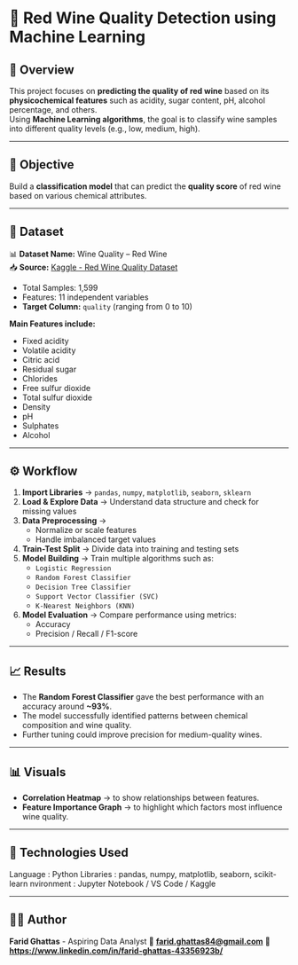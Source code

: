 # 🍷 Red Wine Quality Detection using Machine Learning

## 📘 Overview  
This project focuses on **predicting the quality of red wine** based on its **physicochemical features** such as acidity, sugar content, pH, alcohol percentage, and others.  
Using **Machine Learning algorithms**, the goal is to classify wine samples into different quality levels (e.g., low, medium, high).

---

## 🧠 Objective  

Build a **classification model** that can predict the **quality score** of red wine based on various chemical attributes.

---

## 🧩 Dataset  
📊 **Dataset Name:** Wine Quality – Red Wine  
📥 **Source:** [Kaggle - Red Wine Quality Dataset](https://www.kaggle.com/datasets/uciml/red-wine-quality-cortez-et-al)

- Total Samples: 1,599  
- Features: 11 independent variables  
- **Target Column:** `quality` (ranging from 0 to 10)  

**Main Features include:**
- Fixed acidity  
- Volatile acidity  
- Citric acid  
- Residual sugar  
- Chlorides  
- Free sulfur dioxide  
- Total sulfur dioxide  
- Density  
- pH  
- Sulphates  
- Alcohol  

---

## ⚙️ Workflow  
1. **Import Libraries** → `pandas`, `numpy`, `matplotlib`, `seaborn`, `sklearn`  
2. **Load & Explore Data** → Understand data structure and check for missing values  
3. **Data Preprocessing** →  
   - Normalize or scale features  
   - Handle imbalanced target values  
4. **Train-Test Split** → Divide data into training and testing sets  
5. **Model Building** → Train multiple algorithms such as:  
   - `Logistic Regression`  
   - `Random Forest Classifier`  
   - `Decision Tree Classifier`  
   - `Support Vector Classifier (SVC)`  
   - `K-Nearest Neighbors (KNN)`  
6. **Model Evaluation** → Compare performance using metrics:  
   - Accuracy  
   - Precision / Recall / F1-score  
---

## 📈 Results  
- The **Random Forest Classifier** gave the best performance with an accuracy around **~93%**.  
- The model successfully identified patterns between chemical composition and wine quality.  
- Further tuning could improve precision for medium-quality wines.

---

## 📊 Visuals  
- **Correlation Heatmap** → to show relationships between features.  
- **Feature Importance Graph** → to highlight which factors most influence wine quality.  

---

## 🧰 Technologies Used  
Language : Python 
Libraries : pandas, numpy, matplotlib, seaborn, scikit-learn 
nvironment : Jupyter Notebook / VS Code / Kaggle 

---

## 👨‍💻 Author
**Farid Ghattas** - Aspiring Data Analyst
📧 **farid.ghattas84@gmail.com** 
💼 **https://www.linkedin.com/in/farid-ghattas-43356923b/**

